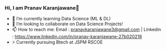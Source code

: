 ### Hi, I am Pranav Karanjawane👋

- 🌱 I’m currently learning Data Science (ML & DL)
- 👯 I’m looking to collaborate on Data Science Projects!
- 📫 How to reach me: Email : pranavkaranjawane3@gmail.com  | Linkedin : https://www.linkedin.com/in/pranav-karanjawane-27b020218
- ⚡ Currently pursuing Btech at JSPM RSCOE

